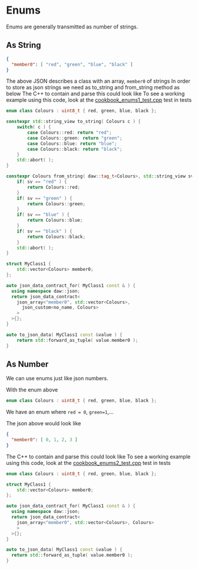 # Enums

Enums are generally transmitted as number of strings.

## As String 
```json
{
  "member0": [ "red", "green", "blue", "black" ]
}
```
The above JSON describes a class with an array, ```member0``` of strings
In order to store as json strings we need as to_string and from_string method as below
The C++ to contain and parse this could look like
To see a working example using this code, look at the [cookbook_enums1_test.cpp](../tests/cookbook_enums1_test.cpp) test in tests
```cpp
enum class Colours : uint8_t { red, green, blue, black };

constexpr std::string_view to_string( Colours c ) {
    switch( c ) {
        case Colours::red: return "red";
        case Colours::green: return "green";
        case Colours::blue: return "blue";
        case Colours::black: return "black";
    }
    std::abort( );
}

constexpr Colours from_string( daw::tag_t<Colours>, std::string_view sv ) {
    if( sv == "red" ) {
        return Colours::red;
    }
    if( sv == "green" ) {
        return Colours::green;
    }
    if( sv == "blue" ) {
        return Colours::blue;
    }
    if( sv == "black" ) {
        return Colours::black;
    }
    std::abort( );
}

struct MyClass1 {
    std::vector<Colours> member0;
};

auto json_data_contract_for( MyClass1 const & ) {
  using namespace daw::json;
  return json_data_contract<
    json_array<"member0", std::vector<Colours>,
      json_custom<no_name, Colours>
    >
  >{};
}

auto to_json_data( MyClass1 const &value ) {
    return std::forward_as_tuple( value.member0 );
}
```

## As Number

We can use enums just like json numbers.

With the enum above 
```cpp
enum class Colours : uint8_t { red, green, blue, black };
```
We have an enum where `red = 0`, `green=1`,...

The json above would look like 
```json
{
  "member0": [ 0, 1, 2, 3 ]
}
```
The C++ to contain and parse this could look like
To see a working example using this code, look at the [cookbook_enums2_test.cpp](../tests/cookbook_enums2_test.cpp) test in tests
```cpp
enum class Colours : uint8_t { red, green, blue, black };

struct MyClass1 {
    std::vector<Colours> member0;
};

auto json_data_contract_for( MyClass1 const & ) {
  using namespace daw::json;
  return json_data_contract<
    json_array<"member0", std::vector<Colours>, Colours>
    >
  >{};
}

auto to_json_data( MyClass1 const &value ) {
  return std::forward_as_tuple( value.member0 );
}
```
